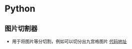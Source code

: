 
# Python

## 图片切割器

- 用于将图片等分切割，例如可以切分出九宫格图片 [代码地址](https://github.com/AlbertGithubHome/Bella/blob/master/python/image_operation/imagesplit/imagesplit.py)